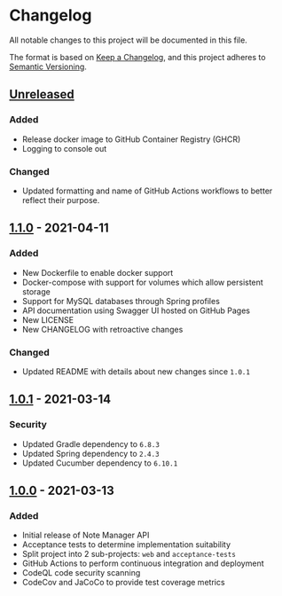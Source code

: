 # Changelog

All notable changes to this project will be documented in this file.

The format is based on [Keep a Changelog](https://keepachangelog.com/en/1.0.0/),
and this project adheres to [Semantic Versioning](https://semver.org/spec/v2.0.0.html).

## [Unreleased]

### Added 

- Release docker image to GitHub Container Registry (GHCR)
- Logging to console out

### Changed

- Updated formatting and name of GitHub Actions workflows to better reflect their purpose.

## [1.1.0] - 2021-04-11

### Added

- New Dockerfile to enable docker support
- Docker-compose with support for volumes which allow persistent storage
- Support for MySQL databases through Spring profiles
- API documentation using Swagger UI hosted on GitHub Pages
- New LICENSE
- New CHANGELOG with retroactive changes

### Changed

- Updated README with details about new changes since `1.0.1`

## [1.0.1] - 2021-03-14

### Security

- Updated Gradle dependency to `6.8.3`
- Updated Spring dependency to `2.4.3`
- Updated Cucumber dependency to `6.10.1`

## [1.0.0] - 2021-03-13

### Added

- Initial release of Note Manager API
- Acceptance tests to determine implementation suitability
- Split  project into 2 sub-projects: `web` and `acceptance-tests` 
- GitHub Actions to perform continuous integration and deployment
- CodeQL code security scanning
- CodeCov and JaCoCo to provide test coverage metrics

[unreleased]: https://github.com/turnerdaniel/notes-manager/compare/1.1.0...HEAD
[1.1.0]: https://github.com/turnerdaniel/notes-manager/compare/1.0.1...1.1.0
[1.0.1]: https://github.com/turnerdaniel/notes-manager/compare/1.0.0...1.0.1
[1.0.0]: https://github.com/turnerdaniel/notes-manager/releases/tag/1.0.0
